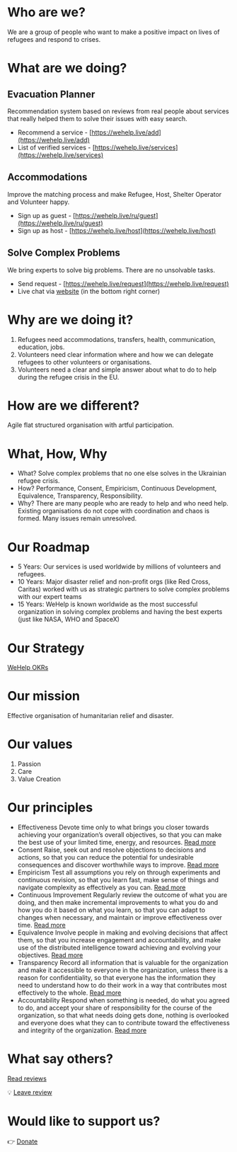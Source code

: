 # Who are we?

We are a group of people who want to make a positive impact on lives of refugees and respond to crises.

# What are we doing?

## Evacuation Planner

Recommendation system based on reviews from real people about services that really helped them to solve their issues with easy search.

- Recommend a service - [https://wehelp.live/add](https://wehelp.live/add)
- List of verified services - [https://wehelp.live/services](https://wehelp.live/services)

## Accommodations

Improve the matching process and make Refugee, Host, Shelter Operator and Volunteer happy.

- Sign up as guest - [https://wehelp.live/ru/guest](https://wehelp.live/ru/guest)
- Sign up as host - [https://wehelp.live/host](https://wehelp.live/host)

## Solve Complex Problems

We bring experts to solve big problems. There are no unsolvable tasks.

- Send request - [https://wehelp.live/request](https://wehelp.live/request)
- Live chat via [website](https://wehelp.live/) (in the bottom right corner)

# Why are we doing it?

1. Refugees need accommodations, transfers, health, communication, education, jobs.
2. Volunteers need clear information where and how we can delegate refugees to other volunteers or organisations.
3. Volunteers need a clear and simple answer about what to do to help during the refugee crisis in the EU.

# How are we different?

Agile flat structured organisation with artful participation.

# What, How, Why

- What? Solve complex problems that no one else solves in the Ukrainian refugee crisis.
- How? Performance, Consent, Empiricism, Continuous Development, Equivalence, Transparency, Responsibility.
- Why? There are many people who are ready to help and who need help. Existing organisations do not cope with coordination and chaos is formed. Many issues remain unresolved.

# Our Roadmap

- 5 Years: Our services is used worldwide by millions of volunteers and refugees.
- 10 Years: Major disaster relief and non-profit orgs (like Red Cross, Caritas) worked with us as strategic partners to solve complex problems with our expert teams
- 15 Years: WeHelp is known worldwide as the most successful organization in solving complex problems and having the best experts (just like NASA, WHO and SpaceX)

# Our Strategy

[WeHelp OKRs](https://docs.google.com/spreadsheets/d/102uVUYftMG7WhB4HWuE57x_QOncQuInG9WYCJBzGFQE/edit#gid=131076153)

# Our mission

Effective organisation of humanitarian relief and disaster.

# Our values

1. Passion
2. Care
3. Value Creation

# Our principles

- Effectiveness
  Devote time only to what brings you closer towards achieving your organization’s overall objectives, so that you can make the best use of your limited time, energy, and resources.
  [Read more](https://patterns.sociocracy30.org/principle-effectiveness.html)
- Consent
  Raise, seek out and resolve objections to decisions and actions, so that you can reduce the potential for undesirable consequences and discover worthwhile ways to improve.
  [Read more](https://patterns.sociocracy30.org/principle-consent.html)
- Empiricism
  Test all assumptions you rely on through experiments and continuous revision, so that you learn fast, make sense of things and navigate complexity as effectively as you can.
  [Read more](https://patterns.sociocracy30.org/principle-empiricism.html)
- Continuous Improvement
  Regularly review the outcome of what you are doing, and then make incremental improvements to what you do and how you do it based on what you learn, so that you can adapt to changes when necessary, and maintain or improve effectiveness over time.
  [Read more](https://patterns.sociocracy30.org/principle-continuous-improvement.html)
- Equivalence
  Involve people in making and evolving decisions that affect them, so that you increase engagement and accountability, and make use of the distributed intelligence toward achieving and evolving your objectives.
  [Read more](https://patterns.sociocracy30.org/principle-equivalence.html)
- Transparency
  Record all information that is valuable for the organization and make it accessible to everyone in the organization, unless there is a reason for confidentiality, so that everyone has the information they need to understand how to do their work in a way that contributes most effectively to the whole.
  [Read more](https://patterns.sociocracy30.org/principle-transparency.html)
- Accountability
  Respond when something is needed, do what you agreed to do, and accept your share of responsibility for the course of the organization, so that what needs doing gets done, nothing is overlooked and everyone does what they can to contribute toward the effectiveness and integrity of the organization.
  [Read more](https://patterns.sociocracy30.org/principle-accountability.html)

# What say others?

[Read reviews](https://business.google.com/n/15875269587663617943/reviews?fid=12761006536311630124&trk=https%3A%2F%2Fnotifications.google.com%2Fg%2Fp%2FAD-FnEz83IJlclq5EtuJB-rQL354s4hxRXeYeDIZtIfNmy1Qihc2oI5NP1Vim5vak_1HQL5srudd58k1d6-XpdINbHQQyUkQdSzvGs4)

💡 [Leave review](https://g.page/r/CSzpSoXVMxixEAE/review)

# Would like to support us?

👉 [Donate](https://www.paypal.com/donate/?hosted_button_id=PQ455ZHFLCSWJ)
